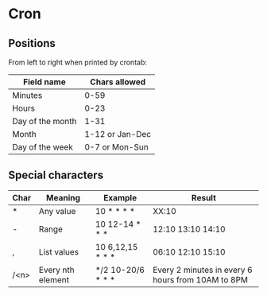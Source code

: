 # Cron

## Positions

From left to right when printed by crontab:

| Field name       | Chars allowed   |
| ---------------- | --------------- |
| Minutes          | 0-59            |
| Hours            | 0-23            |
| Day of the month | 1-31            |
| Month            | 1-12 or Jan-Dec |
| Day of the week  | 0-7 or Mon-Sun  |

## Special characters

| Char  | Meaning           | Example               | Result                                            |
| ----- | ----------------- | --------------------- | ------------------------------------------------- |
| \*    | Any value         | 10 \* \* \* \*        | XX:10                                             |
| -     | Range             | 10 12-14 \* \* \*     | 12:10 13:10 14:10                                 |
| ,     | List values       | 10 6,12,15 \* \* \*   | 06:10 12:10 15:10                                 |
| /\<n> | Every nth element | \*/2 10-20/6 \* \* \* | Every 2 minutes in every 6 hours from 10AM to 8PM |

